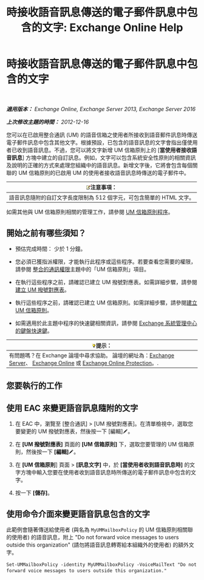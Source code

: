 ﻿---
title: '時接收語音訊息傳送的電子郵件訊息中包含的文字: Exchange Online Help'
TOCTitle: 時接收語音訊息傳送的電子郵件訊息中包含的文字
ms:assetid: b2eec29c-e5eb-4263-80d8-0b9813dd56dc
ms:mtpsurl: https://technet.microsoft.com/zh-tw/library/Bb201718(v=EXCHG.150)
ms:contentKeyID: 51409205
ms.date: 05/23/2018
mtps_version: v=EXCHG.150
ms.translationtype: MT
---

# 時接收語音訊息傳送的電子郵件訊息中包含的文字

 

_**適用版本：** Exchange Online, Exchange Server 2013, Exchange Server 2016_

_**上次修改主題的時間：** 2012-12-16_

您可以在已啟用整合通訊 (UM) 的語音信箱之使用者所接收到語音郵件訊息時傳送電子郵件訊息中包含其他文字。根據預設，已包含的語音訊息的文字會指出僅使用者已收到語音訊息。不過，您可以將文字新增 UM 信箱原則上的 \[**當使用者接收語音訊息**\] 方塊中建立的自訂訊息。例如，文字可以包含系統安全性原則的相關資訊及說明的正確的方式來處理您組織中的語音訊息。新增文字後，它將會包含每個關聯的 UM 信箱原則的已啟用 UM 的使用者接收語音訊息時傳送的電子郵件中。

<table>
<thead>
<tr class="header">
<th><img src="images/Bb124558.note(EXCHG.150).gif" title="注意事項" alt="注意事項" />注意事項：</th>
</tr>
</thead>
<tbody>
<tr class="odd">
<td>語音訊息隨附的自訂文字長度限制為 512 個字元，可包含簡單的 HTML 文字。</td>
</tr>
</tbody>
</table>


如需其他與 UM 信箱原則相關的管理工作，請參閱 [UM 信箱原則程序](um-mailbox-policy-procedures-exchange-2013-help.md)。

## 開始之前有哪些須知？

  - 預估完成時間： 少於 1 分鐘。

  - 您必須已獲指派權限，才能執行此程序或這些程序。若要查看您需要的權限，請參閱 [整合的通訊權限](unified-messaging-permissions-exchange-2013-help.md)主題中的「UM 信箱原則」項目。

  - 在執行這些程序之前，請確認已建立 UM 撥號對應表。如需詳細步驟，請參閱[建立 UM 撥號對應表](create-a-um-dial-plan-exchange-2013-help.md)。

  - 執行這些程序之前，請確認已建立 UM 信箱原則。如需詳細步驟，請參閱[建立 UM 信箱原則](create-a-um-mailbox-policy-exchange-2013-help.md)。

  - 如需適用於此主題中程序的快速鍵相關資訊，請參閱 [Exchange 系統管理中心的鍵盤快速鍵](keyboard-shortcuts-in-the-exchange-admin-center-exchange-online-protection-help.md)。

<table>
<thead>
<tr class="header">
<th><img src="images/Bb124558.tip(EXCHG.150).gif" title="提示" alt="提示" />提示：</th>
</tr>
</thead>
<tbody>
<tr class="odd">
<td>有問題嗎？在 Exchange 論壇中尋求協助。 論壇的網址為：<a href="https://go.microsoft.com/fwlink/p/?linkid=60612">Exchange Server</a>、 <a href="https://go.microsoft.com/fwlink/p/?linkid=267542">Exchange Online</a> 或 <a href="https://go.microsoft.com/fwlink/p/?linkid=285351">Exchange Online Protection</a>。.</td>
</tr>
</tbody>
</table>


## 您要執行的工作

## 使用 EAC 來變更語音訊息隨附的文字

1.  在 EAC 中，瀏覽至 \[整合通訊\] \> \[UM 撥號對應表\]。在清單檢視中，選取您要變更的 UM 撥號對應表，然後按一下 \[編輯\]![編輯圖示](images/JJ218640.6f53ccb2-1f13-4c02-bea0-30690e6ea71d(EXCHG.150).gif "編輯圖示")。

2.  在 **\[UM 撥號對應表\]** 頁面的 **\[UM 信箱原則\]** 下，選取您要管理的 UM 信箱原則，然後按一下 **\[編輯\]**![編輯圖示](images/JJ218640.6f53ccb2-1f13-4c02-bea0-30690e6ea71d(EXCHG.150).gif "編輯圖示")。

3.  在 **\[UM 信箱原則**\] 頁面 \> **\[訊息文字\]** 中，於 **\[當使用者收到語音訊息時\]** 的文字方塊中輸入您要在使用者收到語音訊息時所傳送的電子郵件訊息中包含的文字。

4.  按一下 **\[儲存\]**。

## 使用命令介面來變更語音訊息包含的文字

此範例會隨著傳送給使用者 (與名為 `MyUMMailboxPolicy` 的 UM 信箱原則相關聯的使用者) 的語音訊息，附上 "Do not forward voice messages to users outside this organization" (請勿將語音訊息轉寄給本組織外的使用者) 的額外文字。

    Set-UMMailboxPolicy -identity MyUMMailboxPolicy -VoiceMailText "Do not forward voice messages to users outside this organization."

